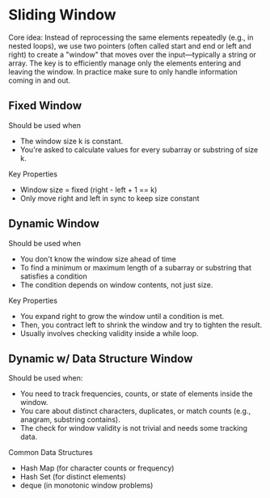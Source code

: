 # Sliding Window
Core idea:
Instead of reprocessing the same elements repeatedly (e.g., in nested loops), we use two pointers (often called start and end or left and right) to create a "window" that moves over the input—typically a string or array. The key is to efficiently manage only the elements entering and leaving the window. In practice make sure to only handle information coming in and out.

## Fixed Window
Should be used when 
- The window size k is constant.
- You're asked to calculate values for every subarray or substring of size k.

Key Properties
- Window size = fixed (right - left + 1 == k)
- Only move right and left in sync to keep size constant

## Dynamic Window
Should be used when 
- You don't know the window size ahead of time 
- To find a minimum or maximum length of a subarray or substring that satisfies a condition 
- The condition depends on window contents, not just size.

Key Properties
- You expand right to grow the window until a condition is met.
- Then, you contract left to shrink the window and try to tighten the result.
- Usually involves checking validity inside a while loop.

## Dynamic w/ Data Structure Window
Should be used when:
- You need to track frequencies, counts, or state of elements inside the window.
- You care about distinct characters, duplicates, or match counts (e.g., anagram, substring contains).
- The check for window validity is not trivial and needs some tracking data.

Common Data Structures
- Hash Map (for character counts or frequency)
- Hash Set (for distinct elements)
- deque (in monotonic window problems)